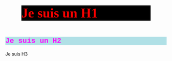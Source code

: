 <link rel="stylesheet" href="https://github.com/hbouaraour/ClasseurAndroid/blob/master/helloAndroid/markdown.css">

<body>
<h1>Je suis un H1</h1>
<p><h2>Je suis un H2</h2>
<p>Je suis H3</p>
</body>

<style>
h1{
    color:red;
    background-color:black;
    font-family: verdana;
    font-size: 300%;
    margin: 50px;
}
h2{
    color:#ff00ff;
    background-color: powderblue;
    font-family: courier;
    font-size: 160%;
}
h3{
    border: 2px solid powderblue;
padding: 30px;
}
</style>